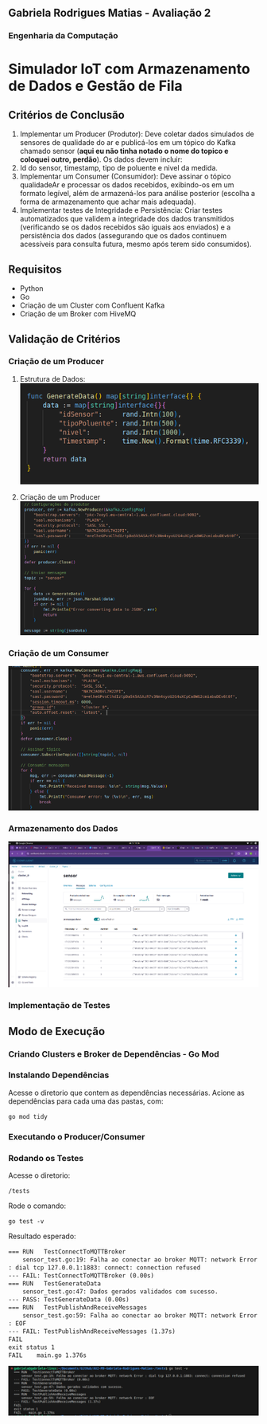 ## Gabriela Rodrigues Matias - Avaliação 2
### Engenharia da Computação

# Simulador IoT com Armazenamento de Dados e Gestão de Fila

## Critérios de Conclusão

1. Implementar um Producer (Produtor): Deve coletar dados simulados de sensores de qualidade do ar e publicá-los em um tópico do Kafka chamado sensor (**aqui eu não tinha notado o nome do topico e coloquei outro, perdão**). Os dados devem incluir:
2. Id do sensor, timestamp, tipo de poluente e nivel da medida.
3. Implementar um Consumer (Consumidor): Deve assinar o tópico qualidadeAr e processar os dados recebidos, exibindo-os em um formato legível, além de armazená-los para análise posterior (escolha a forma de armazenamento que achar mais adequada).
4. Implementar testes de Integridade e Persistência: Criar testes automatizados que validem a integridade dos dados transmitidos (verificando se os dados recebidos são iguais aos enviados) e a persistência dos dados (assegurando que os dados continuem acessíveis para consulta futura, mesmo após terem sido consumidos).

## Requisitos
- Python
- Go
- Criação de um Cluster com Confluent Kafka
- Criação de um Broker com HiveMQ

## Validação de Critérios 

### Criação de um Producer 
1. Estrutura de Dados:
![Data Struct](./static/datastructure.png)

2. Criação de um Producer
![Producer](./static/producer.png)

### Criação de um Consumer 
![Consumer](./static/consumer.png)

### Armazenamento dos Dados
![Kafka](./static/kafka.png)

### Implementação de Testes

##  Modo de Execução 

### Criando Clusters e Broker de Dependências - Go Mod


### Instalando Dependências
Acesse o diretorio que contem as dependências necessárias.
Acione as dependências para cada uma das pastas, com: 
```
go mod tidy
```

### Executando o Producer/Consumer



### Rodando os Testes

Acesse o diretorio: 

```
/tests
```

Rode o comando: 
```
go test -v
```

Resultado esperado: 
```
=== RUN   TestConnectToMQTTBroker
    sensor_test.go:19: Falha ao conectar ao broker MQTT: network Error : dial tcp 127.0.0.1:1883: connect: connection refused
--- FAIL: TestConnectToMQTTBroker (0.00s)
=== RUN   TestGenerateData
    sensor_test.go:47: Dados gerados validados com sucesso.
--- PASS: TestGenerateData (0.00s)
=== RUN   TestPublishAndReceiveMessages
    sensor_test.go:59: Falha ao conectar ao broker MQTT: network Error : EOF
--- FAIL: TestPublishAndReceiveMessages (1.37s)
FAIL
exit status 1
FAIL    main.go 1.376s
```
![Test](./static/test.png)
